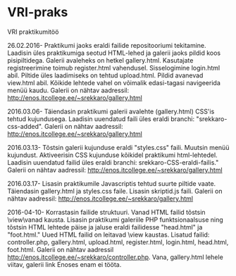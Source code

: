 # VRI-praks
VRI praktikumitöö

26.02.2016- Praktikumi jaoks eraldi failide repositooriumi tekitamine. Laadisin üles praktikumiga seotud HTML-lehed ja galerii jaoks pildid koos pisipiltidega. Galerii avaleheks on hetkel gallery.html. Kasutajate registreerimine toimub register.html vahendusel. Sisselogimine login.html abil. Piltide üles laadimiseks on tehtud upload.html. Pildid avanevad view.html abil. Kõikide lehtede vahel on võimalik edasi-tagasi navigeerida menüü kaudu.
Galerii on nähtav aadressil: http://enos.itcollege.ee/~srekkaro/gallery.html

2016.03.06- Täiendasin praktikumi galerii avalehte (gallery.html) CSS'is tehtud kujundusega. Laadisin uuendatud faili üles eraldi branchi: "srekkaro-css-added". Galerii on nähtav aadressil:  http://enos.itcollege.ee/~srekkaro/gallery.html

2016.03.13- Tõstsin galerii kujunduse eraldi "styles.css" faili. Muutsin menüü kujundust. Aktiveerisin CSS kujunduse kõikidel praktikumi html-lehtedel. Laadisin uuendatud failid üles eraldi branchi: srekkaro-CSS-eraldi-failis." Galerii on nähtav aadressil: http://enos.itcollege.ee/~srekkaro/gallery.html

2016.03.17- Lisasin praktikumile Javascriptis tehtud suurte piltide vaate. Täiendasin gallery.html ja styles.css faile. Lisasin skriptid.js faili. Galerii on nähtav aadressil: http://enos.itcollege.ee/~srekkaro/gallery.html

2016-04-10- Korrastasin failide struktuuri. Vanad HTML failid tõstsin \view\vanad kausta. Lisasin praktikumi galeriile PHP funktsionaalsuse ning tõstsin HTML lehtede päise ja jaluse eraldi failidesse "head.html" ja "foot.html."  Uued HTML failid on leitavad \view kaustas. Lisatud failid: controller.php, gallery.html, upload.html, register.html, login.html, head.html, foot.html. Galerii on nähtav aadressil http://enos.itcollege.ee/~srekkaro/controller.php. Vana, gallery.html lehele viitav, galerii link Enoses enam ei tööta.
